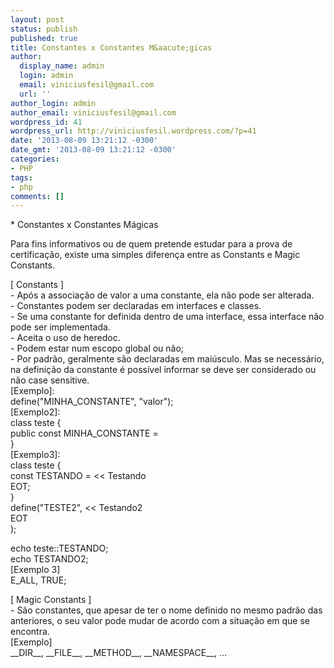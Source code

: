 ```yaml
---
layout: post
status: publish
published: true
title: Constantes x Constantes M&aacute;gicas
author:
  display_name: admin
  login: admin
  email: viniciusfesil@gmail.com
  url: ''
author_login: admin
author_email: viniciusfesil@gmail.com
wordpress_id: 41
wordpress_url: http://viniciusfesil.wordpress.com/?p=41
date: '2013-08-09 13:21:12 -0300'
date_gmt: '2013-08-09 13:21:12 -0300'
categories:
- PHP
tags:
- php
comments: []
---
```

<p>* Constantes x Constantes M&aacute;gicas</p>
<p>Para fins informativos ou de quem pretende estudar para a prova de certifica&ccedil;&atilde;o, existe uma simples diferen&ccedil;a entre as Constants e Magic Constants.</p>
<p>[ Constants ]<br />
- Ap&oacute;s a associa&ccedil;&atilde;o de valor a uma constante, ela n&atilde;o pode ser alterada.<br />
- Constantes podem ser declaradas em interfaces e classes.<br />
- Se uma constante for definida dentro de uma interface, essa interface n&atilde;o pode ser implementada.<br />
- Aceita o uso de heredoc.<br />
- Podem estar num escopo global ou n&atilde;o;<br />
- Por padr&atilde;o, geralmente s&atilde;o declaradas em mai&uacute;sculo. Mas se necess&aacute;rio, na defini&ccedil;&atilde;o da constante &eacute; poss&iacute;vel informar se deve ser considerado ou n&atilde;o case sensitive.<br />
[Exemplo]:<br />
define("MINHA_CONSTANTE", "valor");<br />
[Exemplo2]:<br />
class teste {<br />
public const MINHA_CONSTANTE =<br />
}<br />
[Exemplo3]:<br />
class teste {<br />
const TESTANDO = <<<EOT<br />
Testando<br />
EOT;<br />
}<br />
define("TESTE2", <<<EOT<br />
Testando2<br />
EOT<br />
);</p>
<p>echo teste::TESTANDO;<br />
echo TESTANDO2;<br />
[Exemplo 3]<br />
E_ALL, TRUE;</p>
<p>[ Magic Constants ]<br />
- S&atilde;o constantes, que apesar de ter o nome definido no mesmo padr&atilde;o das anteriores, o seu valor pode mudar de acordo com a situa&ccedil;&atilde;o em que se encontra.<br />
[Exemplo]<br />
__DIR__, __FILE__, __METHOD__, __NAMESPACE__, ...</p>
